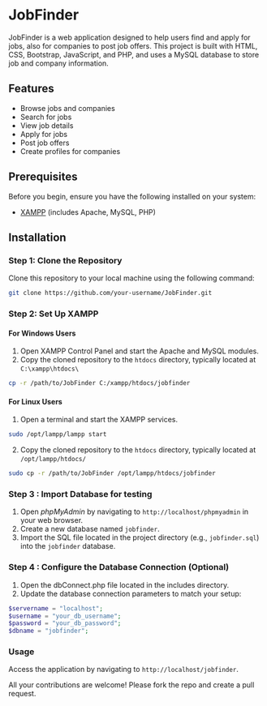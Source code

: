 # JobFinder

JobFinder is a web application designed to help users find and apply for jobs, also for companies to post job offers. This project is built with HTML, CSS, Bootstrap, JavaScript, and PHP, and uses a MySQL database to store job and company information.

## Features

- Browse jobs and companies
- Search for jobs
- View job details
- Apply for jobs
- Post job offers
- Create profiles for companies

## Prerequisites

Before you begin, ensure you have the following installed on your system:

- [XAMPP](https://www.apachefriends.org/index.html) (includes Apache, MySQL, PHP)

## Installation

### Step 1: Clone the Repository

Clone this repository to your local machine using the following command:

```bash
git clone https://github.com/your-username/JobFinder.git
```

### Step 2: Set Up XAMPP

#### For Windows Users
1. Open XAMPP Control Panel and start the Apache and MySQL modules.
2. Copy the cloned repository to the `htdocs` directory, typically located at `C:\xampp\htdocs\`
```bash
cp -r /path/to/JobFinder C:/xampp/htdocs/jobfinder
```

#### For Linux Users
1. Open a terminal and start the XAMPP services.
```bash
sudo /opt/lampp/lampp start
```

2. Copy the cloned repository to the `htdocs` directory, typically located at `/opt/lampp/htdocs/`
```bash
sudo cp -r /path/to/JobFinder /opt/lampp/htdocs/jobfinder
```

### Step 3 : Import Database for testing
1. Open *phpMyAdmin* by navigating to `http://localhost/phpmyadmin` in your web browser.
2. Create a new database named `jobfinder`.
3. Import the SQL file located in the project directory (e.g., `jobfinder.sql`) into the `jobfinder` database.

### Step 4 : Configure the Database Connection (Optional)
1. Open the dbConnect.php file located in the includes directory.
2. Update the database connection parameters to match your setup:

```php
$servername = "localhost";
$username = "your_db_username";
$password = "your_db_password";
$dbname = "jobfinder";
```

### Usage
Access the application by navigating to `http://localhost/jobfinder`.

All your contributions are welcome! Please fork the repo and create a pull request.

